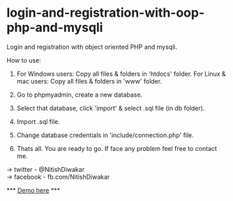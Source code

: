 # login-and-registration-with-oop-php-and-mysqli
Login and registration with object oriented PHP and mysqli.

How to use:
1. For Windows users: Copy all files & folders in 'htdocs' folder.
   For Linux & mac users: Copy all files & folders in 'www' folder.
   
2. Go to phpmyadmin, create a new database.

3. Select that database, click 'import' & select .sql file (in db folder).

4. Import .sql file.

5. Change database credentials in 'include/connection.php' file.

6. Thats all. You are ready to go. If face any problem feel free to contact me.

  -> twitter  - @NitishDiwakar <br />
  -> facebook - fb.com/NitishDiwakar <br />
  
  *** <a href="http://conceptual.co.in/test/register-login/">Demo here</a> ***
